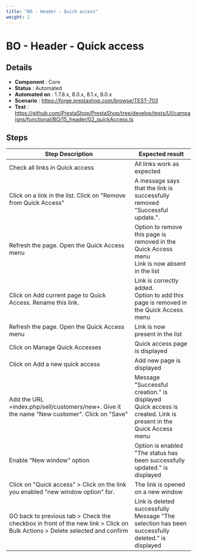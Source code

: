 ```yaml
---
title: "BO - Header - Quick access"
weight: 2
---
```


# BO - Header - Quick access
## Details
* **Component** : Core
* **Status** : Automated
* **Automated on** : 1.7.8.x, 8.0.x, 8.1.x, 9.0.x
* **Scenario** : https://forge.prestashop.com/browse/TEST-703
* **Test** : https://github.com/PrestaShop/PrestaShop/tree/develop/tests/UI/campaigns/functional/BO/15_header/02_quickAccess.ts

## Steps
| Step Description | Expected result |
| ----- | ----- |
| Check all links in Quick access | All links work as expected |
| Click on a link in the list. Click on "Remove from Quick Access" | A message says that the link is successfully removed "Successful update.". |
| Refresh the page. Open the Quick Access menu | Option to remove this page is removed in the Quick Access menu<br>Link is now absent in the list |
| Click on Add current page to Quick Access. Rename this link. | Link is correctly added.<br>Option to add this page is removed in the Quick Access menu |
| Refresh the page. Open the Quick Access menu | Link is now present in the list |
| Click on Manage Quick Accesses | Quick access page is displayed |
| Click on Add a new quick access | Add new page is displayed |
| Add the URL +index.php/sell/customers/new+. Give it the name "New customer". Click on "Save" | Message "Successful creation." is displayed<br>Quick access is created. Link is present in the Quick Access menu |
| Enable "New window" option | Option is enabled<br>"The status has been successfully updated." is displayed |
| Click on "Quick access" > Click on the link you enabled "new window option" for. | The link is opened on a new window |
| GO back to previous tab > Check the checkbox in front of the new link > Click on Bulk Actions > Delete selected and confirm | Link is deleted successfully<br>Message "The selection has been successfully deleted." is displayed |